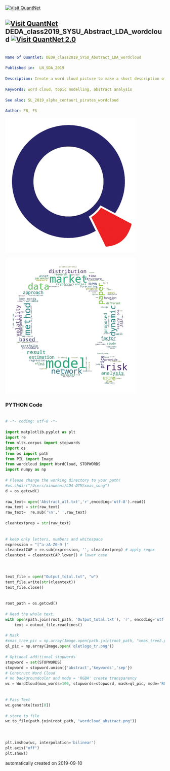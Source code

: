 [<img src="https://github.com/QuantLet/Styleguide-and-FAQ/blob/master/pictures/banner.png" width="888" alt="Visit QuantNet">](http://quantlet.de/)

## [<img src="https://github.com/QuantLet/Styleguide-and-FAQ/blob/master/pictures/qloqo.png" alt="Visit QuantNet">](http://quantlet.de/) **DEDA_class2019_SYSU_Abstract_LDA_wordcloud** [<img src="https://github.com/QuantLet/Styleguide-and-FAQ/blob/master/pictures/QN2.png" width="60" alt="Visit QuantNet 2.0">](http://quantlet.de/)

```yaml

Name of Quantlet: DEDA_class2019_SYSU_Abstract_LDA_wordcloud

Published in:  LN_SDA_2019

Description: Create a word cloud picture to make a short description of 130 abstracts

Keywords: word cloud, topic modelling, abstract analysis

See also: SL_2019_alpha_centauri_pirates_wordcloud

Author: FB, FS

```

![Picture1](qletlogo_tr.png)

![Picture2](wordcloud_abstract.png)

### PYTHON Code
```python

# -*- coding: utf-8 -*-

import matplotlib.pyplot as plt
import re
from nltk.corpus import stopwords
import os
from os import path
from PIL import Image
from wordcloud import WordCloud, STOPWORDS
import numpy as np

# Please change the working directory to your path!
#os.chdir("/Users/xinwenni/LDA-DTM/xmas_song") 
d = os.getcwd()

raw_text= open('Abstract_all.txt','r',encoding='utf-8').read()
raw_text = str(raw_text)
raw_text=  re.sub('\n',' ',raw_text)

cleantextprep = str(raw_text)


# keep only letters, numbers and whitespace
expression = "[^a-zA-Z0-9 ]" 
cleantextCAP = re.sub(expression, '', cleantextprep) # apply regex
cleantext = cleantextCAP.lower() # lower case 



text_file = open("Output_total.txt", "w")
text_file.write(str(cleantext))
text_file.close()


root_path = os.getcwd()

# Read the whole text.
with open(path.join(root_path, 'Output_total.txt'), 'r', encoding='utf-8', errors='ignore') as outout_file:
    text = outout_file.readlines()

# Mask
#xmas_tree_pic = np.array(Image.open(path.join(root_path, "xmas_tree2.png")))
ql_pic = np.array(Image.open('qletlogo_tr.png'))

# Optional additional stopwords
stopword = set(STOPWORDS)
stopword = stopword.union({'abstract','keywords','sep'})
# Construct Word Cloud
# no backgroundcolor and mode = 'RGBA' create transparency
wc = WordCloud(max_words=100, stopwords=stopword, mask=ql_pic, mode='RGBA', background_color=None)


# Pass Text
wc.generate(text[0])

# store to file
wc.to_file(path.join(root_path, "wordcloud_abstract.png"))



plt.imshow(wc, interpolation='bilinear')
plt.axis("off")
plt.show()


```

automatically created on 2019-09-10